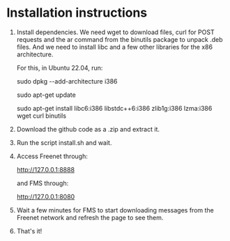 # Installation instructions

1. Install dependencies. We need wget to download files, curl for POST requests and the ar command from the binutils package to unpack .deb files. And we need to install libc and a few other libraries for the x86 architecture.

   For this, in Ubuntu 22.04, run:

   sudo dpkg --add-architecture i386
   
   sudo apt-get update
   
   sudo apt-get install libc6:i386 libstdc++6:i386 zlib1g:i386 lzma:i386 wget curl binutils

3. Download the github code as a .zip and extract it.

4. Run the script install.sh and wait.

5. Access Freenet through:
  
   http://127.0.0.1:8888

   and FMS through:

   http://127.0.0.1:8080

6. Wait a few minutes for FMS to start downloading messages from the Freenet network and refresh the page to see them.

7. That's it!

